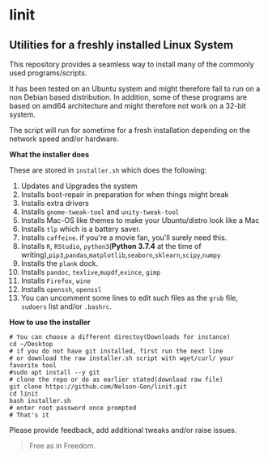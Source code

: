 # linit
## Utilities for a freshly installed Linux System

This repository provides a seamless way to install many of the commonly used programs/scripts.

It has been tested on an Ubuntu system and might therefore fail to run on a non Debian based distribution. In addition, some of these programs are based on amd64 architecture and might therefore not work on a 32-bit system.

The script will run for sometime for a fresh installation depending on the network speed and/or hardware. 


**What the installer does**

These are stored in `installer.sh` which does the following:

1. Updates and Upgrades the system
2. Installs boot-repair in preparation for when things might break
3. Installs extra drivers
4. Installs `gnome-tweak-tool` and `unity-tweak-tool`
5. Installs Mac-OS like themes to make your Ubuntu/distro look like a Mac
6. Installs `tlp` which is a battery saver.
7. Installs `caffeine`. if you're a movie fan, you'll surely need this.
8. Installs `R`, `RStudio`, `python3`(**Python 3.7.4** at the time of writing),`pip3`,`pandas`,`matplotlib`,`seaborn`,`sklearn`,`scipy`,`numpy`
9. Installs the `plank` dock.
10. Installs `pandoc`, `texlive`,`mupdf`,`evince`, `gimp`
11. Installs `Firefox`, `wine`
12. Installs `openssh`, `openssl`
13. You can uncomment some lines to edit such files as the `grub` file, `sudoers` list and/or `.bashrc`. 


**How to use the installer**
```
# You can choose a different directoy(Downloads for instance)
cd ~/Desktop
# if you do not have git installed, first run the next line
# or download the raw installer.sh script with wget/curl/ your favorite tool
#sudo apt install --y git
# clone the repo or do as earlier stated(download raw file)
git clone https://github.com/Nelson-Gon/linit.git
cd linit
bash installer.sh
# enter root password once prompted
# That's it

```

Please provide feedback, add additional tweaks and/or raise issues.

> Free as in Freedom.

